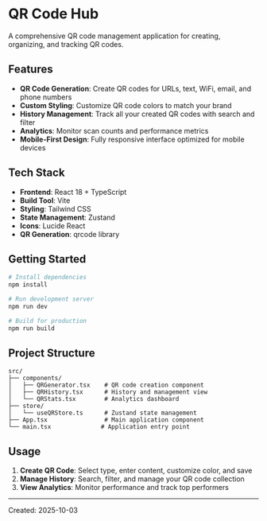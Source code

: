 # QR Code Hub

A comprehensive QR code management application for creating, organizing, and tracking QR codes.

## Features

- **QR Code Generation**: Create QR codes for URLs, text, WiFi, email, and phone numbers
- **Custom Styling**: Customize QR code colors to match your brand
- **History Management**: Track all your created QR codes with search and filter
- **Analytics**: Monitor scan counts and performance metrics
- **Mobile-First Design**: Fully responsive interface optimized for mobile devices

## Tech Stack

- **Frontend**: React 18 + TypeScript
- **Build Tool**: Vite
- **Styling**: Tailwind CSS
- **State Management**: Zustand
- **Icons**: Lucide React
- **QR Generation**: qrcode library

## Getting Started

```bash
# Install dependencies
npm install

# Run development server
npm run dev

# Build for production
npm run build
```

## Project Structure

```
src/
├── components/
│   ├── QRGenerator.tsx    # QR code creation component
│   ├── QRHistory.tsx      # History and management view
│   └── QRStats.tsx        # Analytics dashboard
├── store/
│   └── useQRStore.ts      # Zustand state management
├── App.tsx                # Main application component
└── main.tsx              # Application entry point
```

## Usage

1. **Create QR Code**: Select type, enter content, customize color, and save
2. **Manage History**: Search, filter, and manage your QR code collection
3. **View Analytics**: Monitor performance and track top performers

---

Created: 2025-10-03